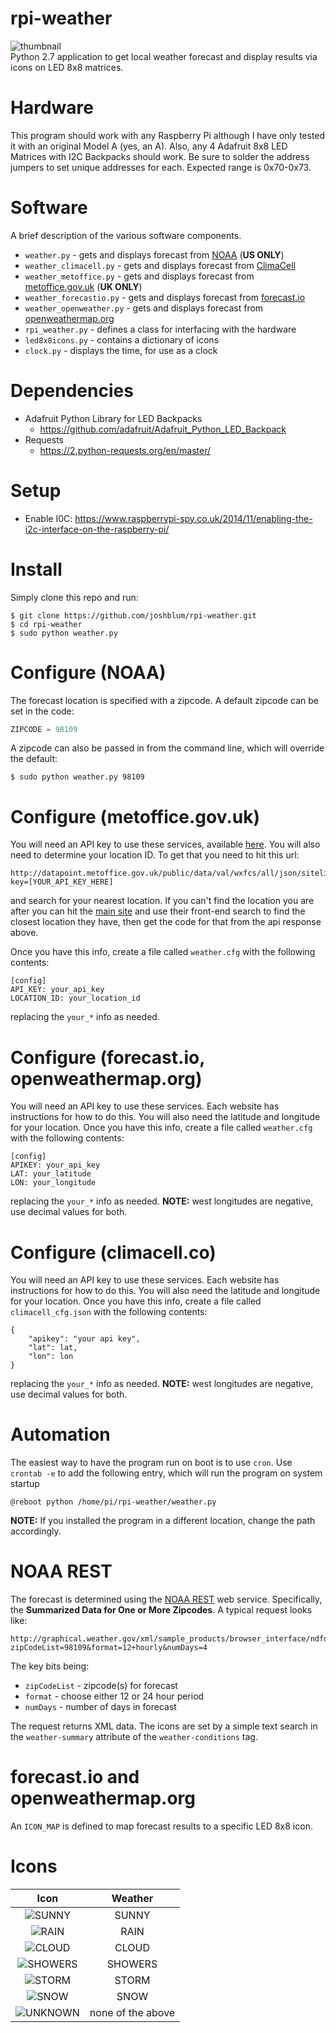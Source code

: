 # rpi-weather
![thumbnail](http://caternuson.github.io/rpi-weather/static/rpi-weather-thumb.jpg)<br/>
Python 2.7 application to get local weather forecast and display results
via icons on LED 8x8 matrices.

# Hardware
This program should work with any Raspberry Pi although I have only tested it
with an original Model A (yes, an A). Also, any 4 Adafruit 8x8 LED
Matrices with I2C Backpacks should work. Be sure to solder the address jumpers
to set unique addresses for each. Expected range is 0x70-0x73.

# Software
A brief description of the various software components.
* ```weather.py``` - gets and displays forecast from [NOAA](http://graphical.weather.gov/xml/rest.php) (**US ONLY**)
* ```weather_climacell.py``` - gets and displays forecast from [ClimaCell](http://climacell.co)
* ```weather_metoffice.py``` - gets and displays forecast from [metoffice.gov.uk](http://metoffice.gov.uk) (**UK ONLY**)
* ```weather_forecastio.py``` - gets and displays forecast from [forecast.io](http://forecast.io)
* ```weather_openweather.py``` - gets and displays forecast from [openweathermap.org](http://openweathermap.org)
* ```rpi_weather.py``` - defines a class for interfacing with the hardware
* ```led8x8icons.py``` - contains a dictionary of icons
* ```clock.py``` - displays the time, for use as a clock

# Dependencies
*  Adafruit Python Library for LED Backpacks
    * https://github.com/adafruit/Adafruit_Python_LED_Backpack
* Requests
    * https://2.python-requests.org/en/master/

# Setup
* Enable I0C: https://www.raspberrypi-spy.co.uk/2014/11/enabling-the-i2c-interface-on-the-raspberry-pi/

# Install
Simply clone this repo and run:
```
$ git clone https://github.com/joshblum/rpi-weather.git
$ cd rpi-weather
$ sudo python weather.py
```

# Configure (NOAA)
The forecast location is specified with a zipcode. A default zipcode can be
set in the code:
```python
ZIPCODE = 98109
```
A zipcode can also be passed in from the command line, which will override the
default:
```
$ sudo python weather.py 98109
```

# Configure (metoffice.gov.uk)
You will need an API key to use these services, available [here](http://www.metoffice.gov.uk/datapoint/API).
You will also need to determine your location ID. To get that you need to hit this url:
```
http://datapoint.metoffice.gov.uk/public/data/val/wxfcs/all/json/sitelist?key=[YOUR_API_KEY_HERE]
```
and search for your nearest location. If you can't find the location you are after you can hit the [main site](http://www.metoffice.gov.uk) and use their front-end search to find the closest location they have,
then get the code for that from the api response above.

Once you have this info, create a file called ```weather.cfg```
with the following contents:
```
[config]
API_KEY: your_api_key
LOCATION_ID: your_location_id
```
replacing the ```your_*``` info as needed.

# Configure (forecast.io, openweathermap.org)
You will need an API key to use these services. Each website has instructions
for how to do this. You will also need the latitude and longitude for your
location. Once you have this info, create a file called ```weather.cfg```
with the following contents:
```
[config]
APIKEY: your_api_key
LAT: your_latitude
LON: your_longitude
```
replacing the ```your_*``` info as needed. **NOTE:** west longitudes are negative,
use decimal values for both.

# Configure (climacell.co)
You will need an API key to use these services. Each website has instructions
for how to do this. You will also need the latitude and longitude for your
location. Once you have this info, create a file called ```climacell_cfg.json```
with the following contents:
```
{
    "apikey": "your api key",
    "lat": lat,
    "lon": lon
}
```
replacing the ```your_*``` info as needed. **NOTE:** west longitudes are negative,
use decimal values for both.

# Automation
The easiest way to have the program run on boot is to use ```cron```.
Use ```crontab -e``` to add the following entry, which will run the program
on system startup
```
@reboot python /home/pi/rpi-weather/weather.py
```
**NOTE:** If you installed the program in a different location, change the path
accordingly.

# NOAA REST
The forecast is determined using the [NOAA REST](http://graphical.weather.gov/xml/rest.php)
web service. Specifically, the **Summarized Data for One or More Zipcodes**. A
typical request looks like:
```
http://graphical.weather.gov/xml/sample_products/browser_interface/ndfdBrowserClientByDay.php?zipCodeList=98109&format=12+hourly&numDays=4
```
The key bits being:
* ```zipCodeList``` - zipcode(s) for forecast
* ```format``` - choose either 12 or 24 hour period
* ```numDays``` - number of days in forecast

The request returns XML data. The icons are set by a simple text search in the
```weather-summary``` attribute of the ```weather-conditions``` tag.

# forecast.io and openweathermap.org
An ```ICON_MAP``` is defined to map forecast results to a specific LED 8x8 icon.

# Icons
| Icon | Weather  |
| :---: | :---: |
| ![SUNNY](http://caternuson.github.io/rpi-weather/static/SUNNY.jpg) | SUNNY |
| ![RAIN](http://caternuson.github.io/rpi-weather/static/RAIN.jpg) | RAIN |
| ![CLOUD](http://caternuson.github.io/rpi-weather/static/CLOUD.jpg) | CLOUD |
| ![SHOWERS](http://caternuson.github.io/rpi-weather/static/SHOWERS.jpg) | SHOWERS |
| ![STORM](http://caternuson.github.io/rpi-weather/static/STORM.jpg) | STORM |
| ![SNOW](http://caternuson.github.io/rpi-weather/static/SNOW.jpg) | SNOW |
| ![UNKNOWN](http://caternuson.github.io/rpi-weather/static/UNKNOWN.jpg) | none of the above |
